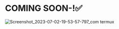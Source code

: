 # COMING SOON-!✅
![Screenshot_2023-07-02-19-53-57-797_com termux](https://github.com/Tutul-King/DUMPING/assets/106426526/1b84d5dc-81b5-4c57-bd59-5b5e5fa48bd4)
